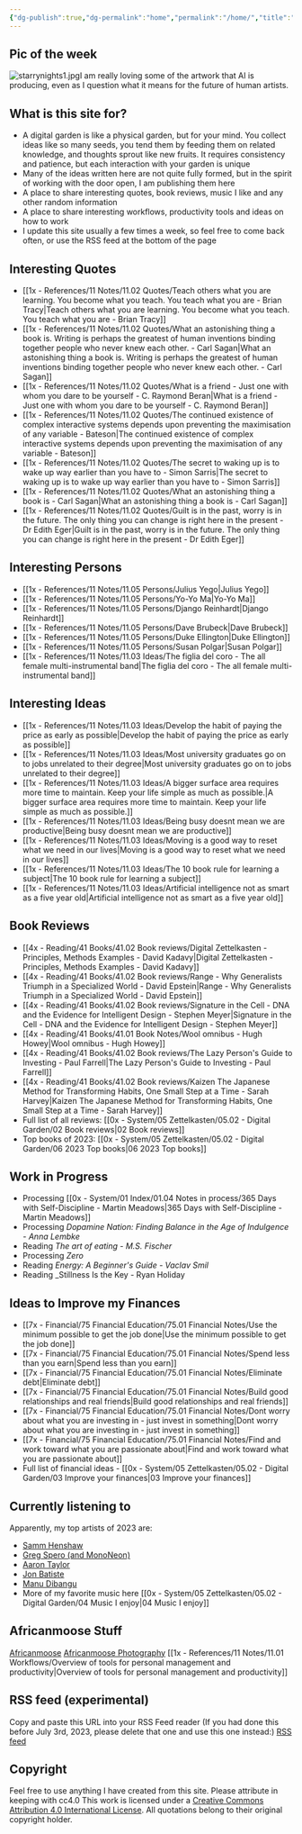 ```yaml
---
{"dg-publish":true,"dg-permalink":"home","permalink":"/home/","title":"AfricanMoose Digital Garden","tags":["gardenEntry"],"created":"2024-01-20T11:59:40.000+03:00","updated":"2024-02-21T09:08:58.279+03:00"}
---
```


## Pic of the week
![starrynights1.jpg](/img/user/starrynights1.jpg)I am really loving some of the artwork that AI is producing, even as I question what it means for the future of human artists.


## What is this site for?

- A digital garden is like a physical garden, but for your mind. You collect ideas like so many seeds, you tend them by feeding them on related knowledge, and thoughts sprout like new fruits. It requires consistency and patience, but each interaction with your garden is unique
- Many of the ideas written here are not quite fully formed, but in the spirit of working with the door open, I am publishing them here
- A place to share interesting quotes, book reviews, music I like and any other random information
- A place to share interesting workflows, productivity tools and ideas on how to work
- I update this site usually a few times a week, so feel free to come back often, or use the RSS feed at the bottom of the page


## Interesting Quotes

- [[1x - References/11 Notes/11.02 Quotes/Teach others what you are learning. You become what you teach. You teach what you are - Brian Tracy\|Teach others what you are learning. You become what you teach. You teach what you are - Brian Tracy]]
- [[1x - References/11 Notes/11.02 Quotes/What an astonishing thing a book is. Writing is perhaps the greatest of human inventions binding together people who never knew each other. - Carl Sagan\|What an astonishing thing a book is. Writing is perhaps the greatest of human inventions binding together people who never knew each other. - Carl Sagan]]
- [[1x - References/11 Notes/11.02 Quotes/What is a friend - Just one with whom you dare to be yourself - C. Raymond Beran\|What is a friend - Just one with whom you dare to be yourself - C. Raymond Beran]]
- [[1x - References/11 Notes/11.02 Quotes/The continued existence of complex interactive systems depends upon preventing the maximisation of any variable - Bateson\|The continued existence of complex interactive systems depends upon preventing the maximisation of any variable - Bateson]]
- [[1x - References/11 Notes/11.02 Quotes/The secret to waking up is to wake up way earlier than you have to - Simon Sarris\|The secret to waking up is to wake up way earlier than you have to - Simon Sarris]]
- [[1x - References/11 Notes/11.02 Quotes/What an astonishing thing a book is - Carl Sagan\|What an astonishing thing a book is - Carl Sagan]]
- [[1x - References/11 Notes/11.02 Quotes/Guilt is in the past, worry is in the future. The only thing you can change is right here in the present - Dr Edith Eger\|Guilt is in the past, worry is in the future. The only thing you can change is right here in the present - Dr Edith Eger]]


## Interesting Persons

- [[1x - References/11 Notes/11.05 Persons/Julius Yego\|Julius Yego]]
- [[1x - References/11 Notes/11.05 Persons/Yo-Yo Ma\|Yo-Yo Ma]]
- [[1x - References/11 Notes/11.05 Persons/Django Reinhardt\|Django Reinhardt]]
- [[1x - References/11 Notes/11.05 Persons/Dave Brubeck\|Dave Brubeck]]
- [[1x - References/11 Notes/11.05 Persons/Duke Ellington\|Duke Ellington]]
- [[1x - References/11 Notes/11.05 Persons/Susan Polgar\|Susan Polgar]]
- [[1x - References/11 Notes/11.03 Ideas/The figlia del coro - The all female multi-instrumental band\|The figlia del coro - The all female multi-instrumental band]]


## Interesting Ideas

- [[1x - References/11 Notes/11.03 Ideas/Develop the habit of paying the price as early as possible\|Develop the habit of paying the price as early as possible]]
- [[1x - References/11 Notes/11.03 Ideas/Most university graduates go on to jobs unrelated to their degree\|Most university graduates go on to jobs unrelated to their degree]]
- [[1x - References/11 Notes/11.03 Ideas/A bigger surface area requires more time to maintain. Keep your life simple as much as possible.\|A bigger surface area requires more time to maintain. Keep your life simple as much as possible.]]
- [[1x - References/11 Notes/11.03 Ideas/Being busy doesnt mean we are productive\|Being busy doesnt mean we are productive]]
- [[1x - References/11 Notes/11.03 Ideas/Moving is a good way to reset what we need in our lives\|Moving is a good way to reset what we need in our lives]]
- [[1x - References/11 Notes/11.03 Ideas/The 10 book rule for learning a subject\|The 10 book rule for learning a subject]]
- [[1x - References/11 Notes/11.03 Ideas/Artificial intelligence not as smart as a five year old\|Artificial intelligence not as smart as a five year old]]


## Book Reviews

- [[4x - Reading/41 Books/41.02 Book reviews/Digital Zettelkasten - Principles, Methods Examples - David Kadavy\|Digital Zettelkasten - Principles, Methods Examples - David Kadavy]]
- [[4x - Reading/41 Books/41.02 Book reviews/Range - Why Generalists Triumph in a Specialized World - David Epstein\|Range - Why Generalists Triumph in a Specialized World - David Epstein]]
- [[4x - Reading/41 Books/41.02 Book reviews/Signature in the Cell - DNA and the Evidence for Intelligent Design - Stephen Meyer\|Signature in the Cell - DNA and the Evidence for Intelligent Design - Stephen Meyer]]
- [[4x - Reading/41 Books/41.01 Book Notes/Wool omnibus - Hugh Howey\|Wool omnibus - Hugh Howey]]
- [[4x - Reading/41 Books/41.02 Book reviews/The Lazy Person's Guide to Investing - Paul Farrell\|The Lazy Person's Guide to Investing - Paul Farrell]]
- [[4x - Reading/41 Books/41.02 Book reviews/Kaizen The Japanese Method for Transforming Habits, One Small Step at a Time - Sarah Harvey\|Kaizen The Japanese Method for Transforming Habits, One Small Step at a Time - Sarah Harvey]]
- Full list of all reviews: [[0x - System/05 Zettelkasten/05.02 - Digital Garden/02 Book reviews\|02 Book reviews]]
- Top books of 2023: [[0x - System/05 Zettelkasten/05.02 - Digital Garden/06 2023 Top books\|06 2023 Top books]]


## Work in Progress

- Processing [[0x - System/01 Index/01.04 Notes in process/365 Days with Self-Discipline - Martin Meadows\|365 Days with Self-Discipline - Martin Meadows]]
- Processing _Dopamine Nation: Finding Balance in the Age of Indulgence - Anna Lembke_
- Reading _The art of eating - M.S. Fischer_
- Processing _Zero_
- Reading _Energy: A Beginner's Guide - Vaclav Smil_
- Reading _Stillness Is the Key - Ryan Holiday


## Ideas to Improve my Finances

- [[7x - Financial/75 Financial Education/75.01 Financial Notes/Use the minimum possible to get the job done\|Use the minimum possible to get the job done]]
- [[7x - Financial/75 Financial Education/75.01 Financial Notes/Spend less than you earn\|Spend less than you earn]]
- [[7x - Financial/75 Financial Education/75.01 Financial Notes/Eliminate debt\|Eliminate debt]]
- [[7x - Financial/75 Financial Education/75.01 Financial Notes/Build good relationships and real friends\|Build good relationships and real friends]]
- [[7x - Financial/75 Financial Education/75.01 Financial Notes/Dont worry about what you are investing in - just invest in something\|Dont worry about what you are investing in - just invest in something]]
- [[7x - Financial/75 Financial Education/75.01 Financial Notes/Find and work toward what you are passionate about\|Find and work toward what you are passionate about]]
- Full list of financial ideas - [[0x - System/05 Zettelkasten/05.02 - Digital Garden/03 Improve your finances\|03 Improve your finances]]


## Currently listening to

Apparently, my top artists of 2023 are:
- [Samm Henshaw](https://www.youtube.com/watch?v=I_8-P4eZ1jA)
- [Greg Spero (and MonoNeon)](https://www.youtube.com/watch?v=S6_EMdSs45k)
- [Aaron Taylor](https://www.youtube.com/watch?v=7Tln_B11HgQ)
- [Jon Batiste](https://www.youtube.com/watch?v=ze4xcmBFvaE)
- [Manu Dibangu](https://www.youtube.com/watch?v=HV2hfn-TS14)
- More of my favorite music here [[0x - System/05 Zettelkasten/05.02 - Digital Garden/04 Music I enjoy\|04 Music I enjoy]]


## Africanmoose Stuff

[Africanmoose](https://africanmoose.blogspot.com)
[Africanmoose Photography](http://Africanmoose.com)
[[1x - References/11 Notes/11.01 Workflows/Overview of tools for personal management and productivity\|Overview of tools for personal management and productivity]]


## RSS feed (experimental)
Copy and paste this URL into your RSS Feed reader (If you had done this before July 3rd, 2023, please delete that one and use this one instead:)
[RSS feed](https://rssproxy.migor.org/api/w2f?v=0.1&url=https%3A%2F%2Fafricanmoose.netlify.app%2F&link=.%2Fa%5B1%5D&context=%2F%2Fdiv%5B1%5D%2Ful%2Fli&re=none&out=atom&token=eyJ0eXAiOiJKV1QiLCJhbGciOiJIUzI1NiJ9.eyJ0eXBlIjoiYW5vbnltb3VzIiwiaWF0IjoxNjc1MTA1OTQ2fQ.OjesabTBFfq8PUwQKkj_oSm6zKrRDAgo-nQH9jx6Tmw)


## Copyright
Feel free to use anything I have created from this site. Please attribute in keeping with cc4.0
This work is licensed under a [Creative Commons Attribution 4.0 International License](http://creativecommons.org/licenses/by/4.0/).
All quotations belong to their original copyright holder.